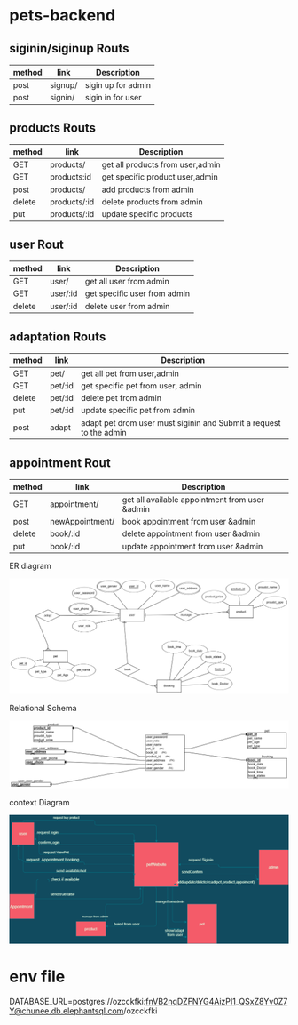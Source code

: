 # pets-backend

## siginin/siginup Routs

| method      |                      link           |   Description            |
| ----------- | ------------------------------------|--------------------------|
|    post     |  signup/                            | sigin up for admin       |
|   post      |   signin/                           |     sigin in for user    |


## products Routs


| method      |                    link   |   Description                        |
| ----------- | --------------------------|--------------------------------------|
|    GET      |  products/                |    get all products from user,admin  |
|    GET      |  products:id              |    get specific product user,admin   |
|   post      | products/                 |    add products from admin           |
|    delete   |      products/:id         |   delete products from admin         |
|   put       |products/:id               |  update specific products            |



## user Rout

| method      |                      link           |   Description              |
| ----------- | ------------------------------------|----------------------------|
|    GET      |  user/                              |    get all user from admin |
|    GET      |  user/:id                           |get specific  user from admin|
|    delete   |  user/:id                           |      delete user from admin|


## adaptation Routs 


| method      |                      link           |   Description             |
| ----------- | ------------------------------------|--------------------------|
|    GET      |  pet/                                | get all pet from user,admin |
|    GET      |  pet/:id                         |  get specific  pet from user, admin  |
|    delete   |      pet/:id       |      delete pet from admin|
| put         | pet/:id            |update specific pet from admin|
|post         |adapt | adapt pet drom user must siginin and Submit a request to the admin|


## appointment Rout

| method      |                      link           |   Description             |
| ----------- | ------------------------------------|--------------------------|
|  GET |      appointment/       | get all available appointment from user &admin |
|  post |      newAppointment/       | book appointment from user  &admin |
|  delete  |      book/:id       | delete  appointment from user  &admin |
|  put  |      book/:id       | update  appointment from user  &admin |



 ER diagram

 ![ERdiagram](ERdiagram.png)

Relational Schema

 ![RelationalSchema](RelationalSchema.png)

context Diagram

![contextDigram](contextDigram.png)

# env file

DATABASE_URL=postgres://ozcckfki:fnVB2nqDZFNYG4AizPI1_QSxZ8Yv0Z7Y@chunee.db.elephantsql.com/ozcckfki